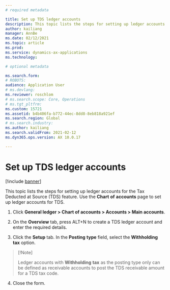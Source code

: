 ```yaml
---
# required metadata

title: Set up TDS ledger accounts
description: This topic lists the steps for setting up ledger accounts for the Tax Deducted at Source (TDS) feature. Use the **Chart** **of** **accounts** page to set up ledger accounts for TDS. 
author: kailiang
manager: AnnBe
ms.date: 02/12/2021
ms.topic: article
ms.prod: 
ms.service: dynamics-ax-applications
ms.technology: 

# optional metadata

ms.search.form: 
# ROBOTS: 
audience: Application User
# ms.devlang: 
ms.reviewer: roschlom
# ms.search.scope: Core, Operations
# ms.tgt_pltfrm: 
ms.custom: 15721
ms.assetid: b4b406fa-b772-44ec-8dd8-8eb818a921ef
ms.search.region: Global
# ms.search.industry: 
ms.author: kailiang
ms.search.validFrom: 2021-02-12
ms.dyn365.ops.version: AX 10.0.17

---
```


# Set up TDS ledger accounts

[!include [banner](../includes/banner.md)]

This topic lists the steps for setting up ledger accounts for the Tax Deducted at Source (TDS) feature. Use the **Chart** **of** **accounts** page to set up ledger accounts for TDS. 

1. Click **General ledger > Chart of accounts > Accounts > Main accounts**.	

2. On the **Overview** tab, press ALT+N to create a TDS ledger account and enter the required details.

3. Click the **Setup** tab. In the **Posting** **type** field, select the **Withholding** **tax** option.		

>   [!Note]
>
>   Ledger accounts with **Withholding**  **tax** as the posting type only can be defined as receivable accounts to  post the TDS receivable amount for a TDS tax code.  

4. Close the form.
